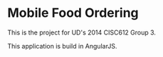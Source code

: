 Mobile Food Ordering
=================

This is the project for UD's 2014 CISC612 Group 3.

This application is build in AngularJS.
